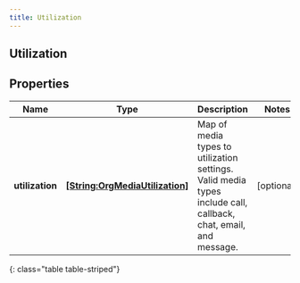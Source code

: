 ```yaml
---
title: Utilization
---
```

## Utilization

## Properties

|Name | Type | Description | Notes|
|------------ | ------------- | ------------- | -------------|
| **utilization** | [**[String:OrgMediaUtilization]**](OrgMediaUtilization.html) | Map of media types to utilization settings.  Valid media types include call, callback, chat, email, and message. | [optional] |
{: class="table table-striped"}


